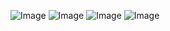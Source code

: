 ![Image](https://github.com/user-attachments/assets/dbe02fab-2751-44f6-bd0f-d468bb6f23cc)
![Image](https://github.com/user-attachments/assets/e3d90f5e-1ae6-4e98-8c72-88e6fdf117a5)
![Image](https://github.com/user-attachments/assets/9c5c9dc8-33fd-4bc1-b746-04d79434199d)
![Image](https://github.com/user-attachments/assets/6a810950-dc10-46ec-8a4e-64568216366a)